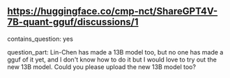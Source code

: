 ## https://huggingface.co/cmp-nct/ShareGPT4V-7B-quant-gguf/discussions/1

contains_question: yes

question_part: Lin-Chen has made a 13B model too, but no one has made a gguf of it yet, and I don't know  how to do it but I would love to try out the new 13B model. Could you please upload the new 13B model too?